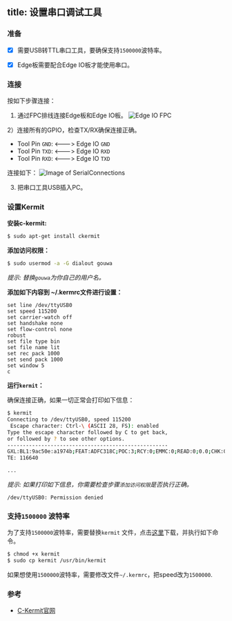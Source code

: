 title: 设置串口调试工具
---

### 准备
- [x] 需要USB转TTL串口工具，要确保支持`1500000`波特率。
- [x] Edge板需要配合Edge IO板才能使用串口。


### 连接
按如下步骤连接：

1) 通过FPC排线连接Edge板和Edge IO板。
![Edge IO FPC](/images/edge/SerialConnections_fpc.png)

2）连接所有的GPIO，检查TX/RX确保连接正确。

  * Tool Pin `GND`: <---> Edge IO `GND`
  * Tool Pin `TXD`: <---> Edge IO `RXD`
  * Tool Pin `RXD`: <---> Edge IO `TXD`

连接如下：
![Image of SerialConnections](/images/edge/SerialConnections_3Pin.png)

3) 把串口工具USB插入PC。

### 设置Kermit
**安装c-kermit:**
```sh
$ sudo apt-get install ckermit
```

**添加访问权限：**
```sh
$ sudo usermod -a -G dialout gouwa
```
*提示: 替换`gouwa`为你自己的用户名。*

**添加如下内容到 ~/.kermrc文件进行设置：**
```
set line /dev/ttyUSB0
set speed 115200
set carrier-watch off
set handshake none
set flow-control none
robust
set file type bin
set file name lit
set rec pack 1000
set send pack 1000
set window 5
c
```

**运行`kermit`：**

确保连接正确，如果一切正常会打印如下信息：
```sh
$ kermit
Connecting to /dev/ttyUSB0, speed 115200
 Escape character: Ctrl-\ (ASCII 28, FS): enabled
Type the escape character followed by C to get back,
or followed by ? to see other options.
----------------------------------------------------
GXL:BL1:9ac50e:a1974b;FEAT:ADFC318C;POC:3;RCY:0;EMMC:0;READ:0;0.0;CHK:0;
TE: 116640

...

```
*提示: 如果打印如下信息，你需要检查步骤`添加访问权限`是否执行正确。*
```
/dev/ttyUSB0: Permission denied
```

### 支持`1500000` 波特率
为了支持`1500000`波特率，需要替换`kermit` 文件，点击[这里](http://www.mediafire.com/file/7dc2jot6pcev4r6/kermit)下载，并执行如下命令。
```sh
$ chmod +x kermit
$ sudo cp kermit /usr/bin/kermit
```

如果想使用`1500000`波特率，需要修改文件`~/.kermrc`，把speed改为`1500000`.

### 参考
* [C-Kermit官网](http://www.columbia.edu/kermit/index.html)
